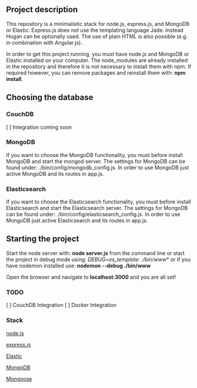 ## Project description
This repository is a minimalistic stack for node.js, espress.js, and MongoDB or Elastic. Express.js does not use the templating language Jade. Instead Hogan can be optionally used. The use of plain HTML is also possible (e.g. in combination with Angular.js).

In order to get this project running, you must have node.js and MongoDB or Elastic installed on your computer. The node_modules are already installed in the repository and therefore it is not necessary to install them with npm. If required however, you can remove packages and reinstall them with: **npm install**.

## Choosing the database

### CouchDB
[ ] Integration coming soon

### MongoDB
If you want to choose the MongoDB functionality, you must before install MongoDB and start the mongod server. The settings for MongoDB can be found under: ./bin/config/mongodb_config.js. In order to use MongoDB just active MongoDB and its routes in app.js.

### Elasticsearch
If you want to choose the Elasticsearch functionality, you must before install Elasticsearch and start the Elasticsearch server.
The settings for MongoDB can be found under: ./bin/config/elasticsearch_config.js.
In order to use MongoDB just active Elasticsearch and its routes in app.js.

## Starting the project
Start the node server with: **node server.js** from the command line or start the project in debug mode using: **DEBUG=es_template:* ./bin/www** or if you have nodemon installed use: **nodemon --debug ./bin/www**

Open the browser and navigate to **localhost:3000** and you are all set!

### TODO
[ ] CouchDB Integration
[ ] Docker Integration

### Stack

[node.js](http://nodejs.org/)

[express.js](http://expressjs.com)

[Elastic](http://elastic.co)

[MongoDB](http://mongodb.org)

[Mongoose](http://mongoosejs.com/)